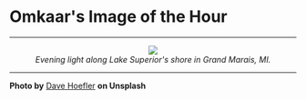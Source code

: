 # Omkaar's Image of the Hour

---

<div align="center">

<a href="https://unsplash.com/photos/a-serene-beach-at-sunset-ErXq37PfGQU">
  <img src="https://images.unsplash.com/photo-1748182575169-e1e8e3901ec3?crop=entropy&cs=tinysrgb&fit=max&fm=jpg&ixid=M3w3NjA2Nzh8MHwxfHJhbmRvbXx8fHx8fHx8fDE3NDk0NTYwMDB8&ixlib=rb-4.1.0&q=80&w=1080" style="max-width:100%; height:auto;">
</a>

<br>
<i>Evening light along Lake Superior's shore in Grand Marais, MI.</i>

</div>

---

**Photo by** [Dave Hoefler](https://unsplash.com/@iamthedave) **on Unsplash**
